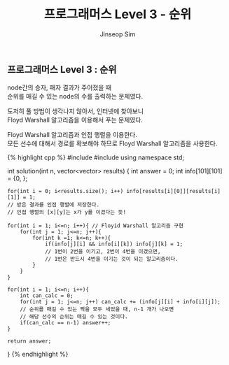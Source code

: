 ﻿---
layout: post
title: "프로그래머스 Level 3 - 순위"
categories: Programmers
tags: [cpp]
author:
  - Jinseop Sim
---

## 프로그래머스 Level 3 : 순위

node간의 승자, 패자 결과가 주어졌을 때  
순위를 매길 수 있는 node의 수를 출력하는 문제였다.  

도저히 풀 방법이 생각나지 않아서, 인터넷에 찾아보니  
Floyd Warshall 알고리즘을 이용해서 푸는 문제였다.  

Floyd Warshall 알고리즘과 인접 행렬을 이용한다.  
모든 선수에 대해서 경로를 확보해야 하므로 Floyd Warshall 알고리즘을 사용한다.

{% highlight cpp %}
#include <string>
#include <vector>
using namespace std;

int solution(int n, vector<vector<int>> results) {
    int answer = 0;
    int info[101][101] = {0, };
    
    for(int i = 0; i<results.size(); i++) info[results[i][0]][results[i][1]] = 1;
    // 받은 결과를 인접 행렬에 저장한다.
    // 인접 행렬의 [x][y]는 x가 y를 이겼다는 뜻! 

    for(int i = 1; i<=n; i++){ // Floyid Warshall 알고리즘 구현
        for(int j = 1; j<=n; j++){
            for(int k =1; k<=n; k++){
                if(info[j][i] && info[i][k]) info[j][k] = 1;
                // 1번이 2번을 이기고, 2번이 4번을 이겼으면,
                // 1번은 반드시 4번을 이기는 것이 되는 알고리즘이다.
            }
        }
    }
    
    for(int i = 1; i<=n; i++){
        int can_calc = 0;
        for(int j = 1; j<=n; j++) can_calc += (info[j][i] + info[i][j]);
        // 순위를 매길 수 있는 짝을 모두 세었을 때, n-1 개가 나오면
        // 해당 선수의 순위는 매길 수 있는 것이다.
        if(can_calc == n-1) answer++;
    }
    
    return answer;
}
{% endhighlight %}